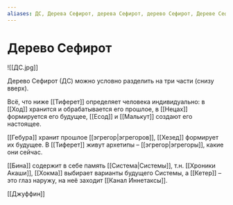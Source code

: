 ```yaml
---
aliases: ДС, Дерева Сефирот, дерева Сефирот, дерево Сефирот, Дереве Сефирот
---
```


# Дерево Сефирот
![[ДС.jpg]]

Дерево Сефирот (ДС) можно условно разделить на три части (снизу вверх).

Всё, что ниже [[Тиферет]] определяет человека индивидуально: в [[Ход]] хранится и обрабатывается его прошлое, в [[Нецах]] формируется его будущее, [[Есод]] и [[Малькут]] создают его настоящее.

[[Гебура]] хранит прошлое [[эгрегор|эгрегоров]], [[Хезед]] формирует их будущее. В [[Тиферет]] живут архетипы – [[эгрегор|эгрегоры]], какие они сейчас.

[[Бина]] содержит в себе память [[Система|Системы]], т.н. [[Хроники Акаши]], [[Хокма]] выбирает варианты будущего Системы, а [[Кетер]] – это глаз наружу, на неё заходит [[Канал Иннетаксы]].


[[Джуффин]]